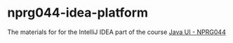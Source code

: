 # nprg044-idea-platform

The materials for for the IntelliJ IDEA part of the course [Java UI - NPRG044](https://is.cuni.cz/studium/predmety/index.php?do=predmet&kod=NPRG044)

